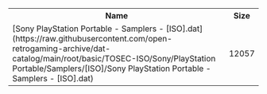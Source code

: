 <table>
<tr><th>Name</th><th>Size</th></tr>
<tr><td>[Sony PlayStation Portable - Samplers - [ISO].dat](https://raw.githubusercontent.com/open-retrogaming-archive/dat-catalog/main/root/basic/TOSEC-ISO/Sony/PlayStation Portable/Samplers/[ISO]/Sony PlayStation Portable - Samplers - [ISO].dat)</td><td>12057</td></tr>
</table>
